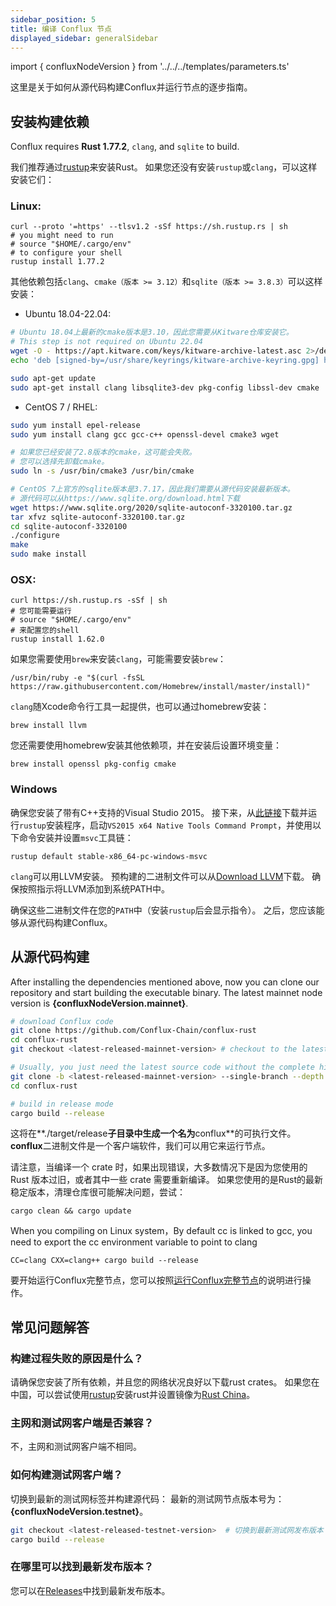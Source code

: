 ```yaml
---
sidebar_position: 5
title: 编译 Conflux 节点
displayed_sidebar: generalSidebar
---
```


import { confluxNodeVersion } from '../../../templates/parameters.ts'

这里是关于如何从源代码构建Conflux并运行节点的逐步指南。

## 安装构建依赖

Conflux requires **Rust 1.77.2**, `clang`, and `sqlite` to build.

我们推荐通过[rustup](https://rustup.rs/)来安装Rust。 如果您还没有安装`rustup`或`clang`，可以这样安装它们：

### Linux:

```shell
curl --proto '=https' --tlsv1.2 -sSf https://sh.rustup.rs | sh
# you might need to run 
# source "$HOME/.cargo/env"
# to configure your shell
rustup install 1.77.2
```

其他依赖包括`clang`、`cmake（版本 >= 3.12）`和`sqlite（版本 >= 3.8.3）`可以这样安装：

- Ubuntu 18.04-22.04:

```bash
# Ubuntu 18.04上最新的cmake版本是3.10，因此您需要从Kitware仓库安装它。
# This step is not required on Ubuntu 22.04
wget -O - https://apt.kitware.com/keys/kitware-archive-latest.asc 2>/dev/null | gpg --dearmor - | sudo tee /usr/share/keyrings/kitware-archive-keyring.gpg >/dev/null
echo 'deb [signed-by=/usr/share/keyrings/kitware-archive-keyring.gpg] https://apt.kitware.com/ubuntu/ bionic main' | sudo tee /etc/apt/sources.list.d/kitware.list >/dev/null

sudo apt-get update
sudo apt-get install clang libsqlite3-dev pkg-config libssl-dev cmake
```

- CentOS 7 / RHEL:

```bash
sudo yum install epel-release
sudo yum install clang gcc gcc-c++ openssl-devel cmake3 wget

# 如果您已经安装了2.8版本的cmake，这可能会失败。
# 您可以选择先卸载cmake。
sudo ln -s /usr/bin/cmake3 /usr/bin/cmake

# CentOS 7上官方的sqlite版本是3.7.17，因此我们需要从源代码安装最新版本。
# 源代码可以从https://www.sqlite.org/download.html下载
wget https://www.sqlite.org/2020/sqlite-autoconf-3320100.tar.gz
tar xfvz sqlite-autoconf-3320100.tar.gz
cd sqlite-autoconf-3320100
./configure
make
sudo make install
```

### OSX:

```shell
curl https://sh.rustup.rs -sSf | sh
# 您可能需要运行
# source "$HOME/.cargo/env"
# 来配置您的shell
rustup install 1.62.0
```

如果您需要使用`brew`来安装`clang`，可能需要安装`brew`：

```shell
/usr/bin/ruby -e "$(curl -fsSL https://raw.githubusercontent.com/Homebrew/install/master/install)"
```

`clang`随Xcode命令行工具一起提供，也可以通过homebrew安装：

```shell
brew install llvm
```

您还需要使用homebrew安装其他依赖项，并在安装后设置环境变量：

```shell
brew install openssl pkg-config cmake
```

### Windows

确保您安装了带有C++支持的Visual Studio 2015。 接下来，从[此链接](https://static.rust-lang.org/rustup/dist/x86_64-pc-windows-msvc/rustup-init.exe)下载并运行`rustup`安装程序，启动`VS2015 x64 Native Tools Command Prompt`，并使用以下命令安装并设置`msvc`工具链：

```shell
rustup default stable-x86_64-pc-windows-msvc
```

`clang`可以用LLVM安装。 预构建的二进制文件可以从[Download LLVM](https://releases.llvm.org/download.html#8.0.0)下载。 确保按照指示将LLVM添加到系统PATH中。

确保这些二进制文件在您的`PATH`中（安装`rustup`后会显示指令）。 之后，您应该能够从源代码构建Conflux。

## 从源代码构建

After installing the dependencies mentioned above, now you can clone our repository and start building the executable binary. The latest mainnet node version is **{confluxNodeVersion.mainnet}**.

```bash
# download Conflux code
git clone https://github.com/Conflux-Chain/conflux-rust
cd conflux-rust
git checkout <latest-released-mainnet-version> # checkout to the latest release version

# Usually, you just need the latest source code without the complete history. You can speed up the cloning process with the following command.
git clone -b <latest-released-mainnet-version> --single-branch --depth 1 https://github.com/Conflux-Chain/conflux-rust.git
cd conflux-rust

# build in release mode
cargo build --release
```

这将在**./target/release**子目录中生成一个名为**conflux**的可执行文件。 **conflux**二进制文件是一个客户端软件，我们可以用它来运行节点。

请注意，当编译一个 crate 时，如果出现错误，大多数情况下是因为您使用的 Rust 版本过旧，或者其中一些 crate 需要重新编译。 如果您使用的是Rust的最新稳定版本，清理仓库很可能解决问题，尝试：

```shell
cargo clean && cargo update
```
When you compiling on Linux system，By default cc is linked to gcc, you need to export the cc environment variable to point to clang

```shell
CC=clang CXX=clang++ cargo build --release
```

要开始运行Conflux完整节点，您可以按照[运行Conflux完整节点](./running-full-node.md)的说明进行操作。

## 常见问题解答

### 构建过程失败的原因是什么？

请确保您安装了所有依赖，并且您的网络状况良好以下载rust crates。 如果您在中国，可以尝试使用[rustup](https://rustup.rs/)安装rust并设置镜像为[Rust China](https://mirrors.tuna.tsinghua.edu.cn/help/rustup/)。

### 主网和测试网客户端是否兼容？

不，主网和测试网客户端不相同。

### 如何构建测试网客户端？

切换到最新的测试网标签并构建源代码： 最新的测试网节点版本号为：**{confluxNodeVersion.testnet}**。

```bash
git checkout <latest-released-testnet-version>  # 切换到最新测试网发布版本
cargo build --release
```

### 在哪里可以找到最新发布版本？

您可以在[Releases](https://github.com/Conflux-Chain/conflux-rust/releases)中找到最新发布版本。
